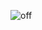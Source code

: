 ![off](https://user-images.githubusercontent.com/94467725/144272219-2af0de58-1530-4444-b66d-ece937a5d679.PNG)